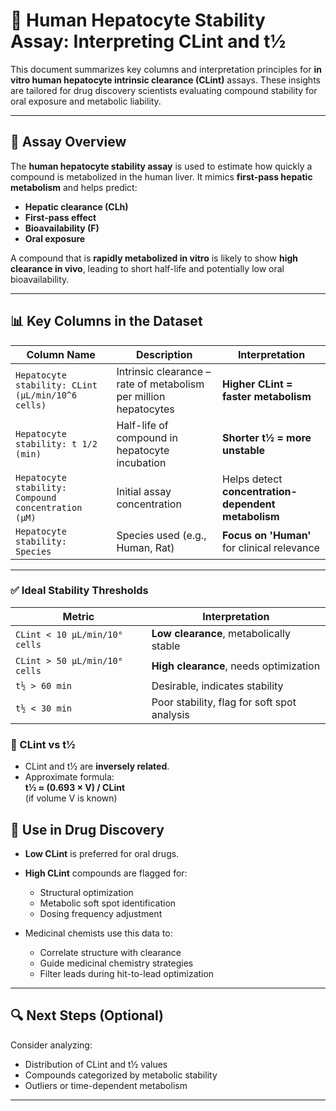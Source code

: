 # 🧪 Human Hepatocyte Stability Assay: Interpreting CLint and t½

This document summarizes key columns and interpretation principles for **in vitro human hepatocyte intrinsic clearance (CLint)** assays. These insights are tailored for drug discovery scientists evaluating compound stability for oral exposure and metabolic liability.

---

## 🔬 Assay Overview

The **human hepatocyte stability assay** is used to estimate how quickly a compound is metabolized in the human liver. It mimics **first-pass hepatic metabolism** and helps predict:

- **Hepatic clearance (CLh)**
- **First-pass effect**
- **Bioavailability (F)**
- **Oral exposure**

A compound that is **rapidly metabolized in vitro** is likely to show **high clearance in vivo**, leading to short half-life and potentially low oral bioavailability.

---

## 📊 Key Columns in the Dataset

| Column Name | Description | Interpretation |
|-------------|-------------|----------------|
| `Hepatocyte stability: CLint (µL/min/10^6 cells)` | Intrinsic clearance – rate of metabolism per million hepatocytes | **Higher CLint = faster metabolism** |
| `Hepatocyte stability: t 1/2 (min)` | Half-life of compound in hepatocyte incubation | **Shorter t½ = more unstable** |
| `Hepatocyte stability: Compound concentration (µM)` | Initial assay concentration | Helps detect **concentration-dependent metabolism** |
| `Hepatocyte stability: Species` | Species used (e.g., Human, Rat) | **Focus on 'Human'** for clinical relevance |

---

### ✅ Ideal Stability Thresholds

| Metric | Interpretation |
|--------|----------------|
| `CLint < 10 µL/min/10⁶ cells` | **Low clearance**, metabolically stable |
| `CLint > 50 µL/min/10⁶ cells` | **High clearance**, needs optimization |
| `t½ > 60 min` | Desirable, indicates stability |
| `t½ < 30 min` | Poor stability, flag for soft spot analysis |

### 🔁 CLint vs t½

- CLint and t½ are **inversely related**.
- Approximate formula:  
  **t½ ≈ (0.693 × V) / CLint**  
  (if volume V is known)
## 🧪 Use in Drug Discovery

- **Low CLint** is preferred for oral drugs.
- **High CLint** compounds are flagged for:
  - Structural optimization
  - Metabolic soft spot identification
  - Dosing frequency adjustment

- Medicinal chemists use this data to:
  - Correlate structure with clearance
  - Guide medicinal chemistry strategies
  - Filter leads during hit-to-lead optimization

---

## 🔍 Next Steps (Optional)

Consider analyzing:
- Distribution of CLint and t½ values
- Compounds categorized by metabolic stability
- Outliers or time-dependent metabolism

---

